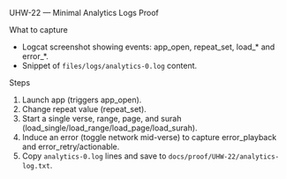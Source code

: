 UHW-22 — Minimal Analytics Logs Proof

What to capture
- Logcat screenshot showing events: app_open, repeat_set, load_* and error_*.
- Snippet of `files/logs/analytics-0.log` content.

Steps
1) Launch app (triggers app_open).
2) Change repeat value (repeat_set).
3) Start a single verse, range, page, and surah (load_single/load_range/load_page/load_surah).
4) Induce an error (toggle network mid-verse) to capture error_playback and error_retry/actionable.
5) Copy `analytics-0.log` lines and save to `docs/proof/UHW-22/analytics-log.txt`.
